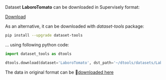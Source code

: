 Dataset **LaboroTomato** can be downloaded in Supervisely format:

 [Download](https://assets.supervise.ly/supervisely-supervisely-assets-public/teams_storage/e/R/qZ/2eZK8XSou8uIggZbWGrGX28rBwcdwtNODgOkyOXtOMug95TUmuwqIetS2FJfRtaytU6Ma8UeGbXqQABXyGBQbbb7bYkg93oTQVAGeoCZfjAE3JykHxHHfRqf7ll3.tar)

As an alternative, it can be downloaded with *dataset-tools* package:
``` bash
pip install --upgrade dataset-tools
```

... using following python code:
``` python
import dataset_tools as dtools

dtools.download(dataset='LaboroTomato', dst_path='~/dtools/datasets/LaboroTomato.tar')
```
The data in original format can be 🔗[downloaded here](http://assets.laboro.ai/laborotomato/laboro_tomato.zip)